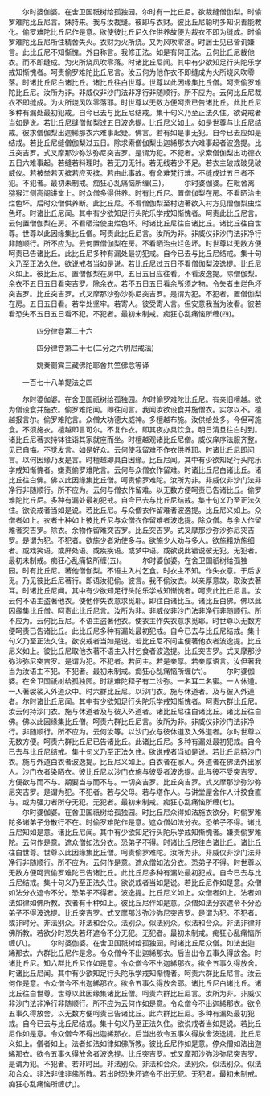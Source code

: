 <!-- { "loadSidebar": true } -->
　　尔时婆伽婆。在舍卫国祇树给孤独园。尔时有一比丘尼。欲裁缝僧伽梨。时偷罗难陀比丘尼言。妹持来。我与汝裁缝。彼即与衣财。彼比丘尼聪明多知识善能教化。偷罗难陀比丘尼作是意。欲使彼比丘尼久作供养故便为裁衣不即为缝成。时偷罗难陀比丘尼所住精舍失火。衣财为火所烧。又为风吹零落。时居士见已皆讥嫌言。此比丘尼不知惭愧。外自称言。我修正法。如是有何正法。云何比丘尼裁他衣。而不即缝成。为火所烧风吹零落。时诸比丘尼闻。其中有少欲知足行头陀乐学戒知惭愧者。呵责偷罗难陀比丘尼言。汝云何为他作衣不即缝成为火所烧风吹零落。时诸比丘尼白诸比丘。诸比丘往白世尊。世尊以此因缘集比丘僧。呵责偷罗难陀比丘尼。汝所为非。非威仪非沙门法非净行非随顺行。所不应为。云何比丘尼裁衣不即缝成。为火所烧风吹零落耶。时世尊以无数方便呵责已告诸比丘。此比丘尼多种有漏处最初犯戒。自今已去与比丘尼结戒。集十句义乃至正法久住。欲说戒者当如是说。若比丘尼缝僧伽梨过五日波逸提。比丘尼义如上。如是世尊与比丘尼结戒。彼求僧伽梨出迦絺那衣六难事起疑。佛言。若有如是事无犯。自今已去应如是结戒。若比丘尼缝僧伽梨过五日。除求索僧伽梨出迦絺那衣六难事起者波逸提。比丘突吉罗。式叉摩那沙弥沙弥尼突吉罗。是谓为犯。不犯者。求索僧伽梨出功德衣五日六难事起。若缝若料理时。若无刀无针。若无线若少不足。若衣主破戒破见破威仪。若被举若灭摈若应灭摈。若由此事故。有命难梵行难。不缝成过五日者不犯。不犯者。最初未制戒。痴狂心乱痛恼所缠(三)。
　　尔时婆伽婆。在毗舍离猕猴江侧高阁讲堂上。时众僧多得供养。时有比丘尼。置僧伽梨在房。不看晒治虫烂色坏。后时众僧供养断。此比丘尼。不看僧伽梨至村边著欲入村方见僧伽梨虫烂色坏。时诸比丘尼闻。其中有少欲知足行头陀乐学戒知惭愧者。呵责此比丘尼言。云何置僧伽梨在房。不看晒治使虫烂色坏。时诸比丘尼往白诸比丘。诸比丘往白世尊。世尊以此因缘集比丘僧。呵责此比丘尼言。汝所为非。非威仪非沙门法非净行非随顺行。所不应为。云何置僧伽梨在房。不看晒治虫烂色坏。时世尊以无数方便呵责已告诸比丘。此比丘尼多种有漏处最初犯戒。自今已去与比丘尼结戒。集十句义乃至正法久住。欲说戒者当如是说。若比丘尼过五日不看僧伽梨波逸提。比丘尼义如上。彼比丘尼。置僧伽梨在房中。五日五日应往看。不看波逸提。除僧伽梨。余衣不五日五日看突吉罗。除余衣。若不五日五日看余所须之物。令失者虫烂色坏突吉罗。比丘突吉罗。式叉摩那沙弥沙弥尼突吉罗。是谓为犯。不犯者。置僧伽梨在房。五日五日看。若举处坚牢。若寄人。彼受寄人言。但安意我当为汝看。彼若看恐失不五日五日看不犯。不犯者。最初未制戒。痴狂心乱痛恼所缠(四)。

　　　　四分律卷第二十六



　　　　四分律卷第二十七(二分之六明尼戒法)

　　　　姚秦罽宾三藏佛陀耶舍共竺佛念等译

　　一百七十八单提法之四

　　尔时婆伽婆。在舍卫国祇树给孤独园。尔时偷罗难陀比丘尼。有亲旧檀越。欲为僧设食并施衣。偷罗难陀闻。即往问言。我闻汝欲设食并施僧衣。实尔以不。檀越报言尔。偷罗难陀言。众僧大功德大威神。多檀越布施。汝供给处多。今但可施食。不须施衣。檀越即言可尔。不复作衣。即其夜办具饮食。明日清旦往白时到。诸比丘尼著衣持钵往诣其家就座而坐。时檀越观诸比丘尼僧。威仪庠序法服齐整。见已自悔。不觉发言。如是好众。云何使我留难不作衣供养耶。时诸比丘尼即问言。以何因缘乃发是言。时檀越即具白因缘。比丘尼闻。其中有少欲知足行头陀乐学戒知惭愧者。嫌责偷罗难陀言。云何与众僧衣作留难。时诸比丘尼白诸比丘。诸比丘往白佛。佛以此因缘集比丘僧。呵责偷罗难陀。汝所为非。非威仪非沙门法非净行非随顺行。所不应为。云何与僧衣作留难。以无数方便呵责已告诸比丘。偷罗难陀比丘尼。多种有漏处最初犯戒。自今已去与比丘尼结戒。集十句义乃至正法久住。欲说戒者当如是说。若比丘尼。与众僧衣作留难者波逸提。比丘尼义如上。众僧者如上。衣者十种如上彼比丘尼与众僧衣作留难者波逸提。除众僧。与余人作留难者突吉罗。除衣。余物作留难突吉罗。比丘突吉罗。式叉摩那沙弥沙弥尼突吉罗。是谓为犯。不犯者。欲施少者劝使多与。欲施少人劝与多人。欲施粗劝施细者。或戏笑语。或屏处语。或疾疾语。或梦中语。或欲说此错说彼无犯。无犯者。最初未制戒。痴狂心乱痛恼所缠(五)。
　　尔时婆伽婆。在舍卫国祇树给孤独园。时有比丘尼。著他僧伽梨。不语主入村乞食。时衣主不知。作失衣意。于后求觅。乃见彼比丘尼著行。即语汝犯偷。彼言。我不偷汝衣。以亲厚意故。取汝衣著耳。时诸比丘尼闻。其中有少欲知足行头陀乐学戒知惭愧者。呵责此比丘尼言。汝云何不语主盗著他衣。使他作失衣意求觅耶。即往白诸比丘。诸比丘白佛。佛以此因缘集比丘僧。呵责此比丘尼言。汝所为非。非威仪非沙门法非净行非随顺行。所不应为。云何比丘尼。不语主盗著他衣。使衣主作失衣意求觅耶。时世尊以无数方便呵责已告诸比丘。此比丘尼多种有漏处最初犯戒。自今已去与比丘尼结戒。集十句义乃至正法久住。欲说戒者当如是说。若比丘尼不问主便著他衣者波逸提。比丘尼义如上。彼比丘尼取他衣著不语主入村乞食者波逸提。比丘突吉罗。式叉摩那沙弥沙弥尼突吉罗。是谓为犯。不犯者。若问主。若是亲厚。若亲厚语言。汝但著我当为汝语主不犯。不犯者。最初未制戒。痴狂心乱痛恼所缠(六)。
　　尔时婆伽婆。在舍卫国祇树给孤独园。时跋难陀释子有二沙弥。一名耳二名蜜。一人休道。一人著袈裟入外道众中。时六群比丘尼。以沙门衣。施与休道者。及与彼入外道者。尔时诸比丘尼闻。其中有少欲知足行头陀乐学戒知惭愧者。呵责六群比丘尼。汝云何持沙门衣。施与休道者及与彼入外道者。诸比丘尼往白诸比丘。诸比丘往白佛。佛以此因缘集比丘僧。呵责六群比丘尼言。汝所为非。非威仪非沙门法非净行。非随顺行。所不应为。云何汝等。以沙门衣与彼休道及入外道者。尔时世尊以无数方便。呵责六群比丘尼已告诸比丘。此诸比丘尼。多种有漏处最初犯戒。自今已去与比丘尼结戒。集十句义乃至正法久住。欲说戒者当如是说。若比丘尼持沙门衣。施与外道白衣者波逸提。比丘尼义如上。白衣者在家人。外道者在佛法外出家人。沙门衣者染晒衣。彼比丘尼以沙门衣施与彼受者波逸提。此与彼不受突吉罗。方便欲与而不与。期要当与而不与。一切突吉罗。比丘突吉罗。式叉摩那沙弥沙弥尼突吉罗。是谓为犯。不犯者。若与父母。若与塔作人。与讲堂屋舍作人计挍食直与。或为强力者所夺无犯。无犯者。最初未制戒。痴狂心乱痛恼所缠(七)。
　　尔时婆伽婆。在舍卫国祇树给孤独园。时比丘尼众得如法施衣欲分。时偷罗难陀多诸弟子分散行不在。时偷罗难陀作是意。遮众僧如法分衣。恐弟子不得。诸比丘尼知如是意。诸比丘尼闻。其中有少欲知足行头陀乐学戒知惭愧者。嫌责偷罗难陀。云何作是意。遮众僧如法分衣。恐弟子不得。时诸比丘尼往白诸比丘。诸比丘往白世尊。世尊以此因缘集比丘僧。呵责偷罗难陀。汝所为非。非威仪非沙门法非净行非随顺行。所不应为。云何作是意。遮众僧如法分衣。恐弟子不得。时世尊以无数方便呵责偷罗难陀已告诸比丘。此比丘尼多种有漏处最初犯戒。自今已去与比丘尼结戒。集十句义乃至正法久住。欲说戒者当如是说。若比丘尼作如是意。众僧如法分衣遮令不分。恐弟子不得者。波逸提。比丘尼义如上。众僧者如上。法者如法如律如佛所教。衣者有十种如上。彼比丘尼作如是意。众僧如法分衣遮令不分恐弟子不得波逸提。比丘突吉罗。式叉摩那沙弥沙弥尼突吉罗。是谓为犯。不犯者。或非时分。非法别众。非法和合众。法别众。似法别众。似法和合众。非法非律非佛所教。若欲分时恐失若坏遮令不分无犯。无犯者。最初未制戒。痴狂心乱痛恼所缠(八)。
　　尔时婆伽婆。在舍卫国祇树给孤独园。时诸比丘尼众僧。如法出迦絺那衣。六群比丘尼作是念。令众僧今不出迦絺那衣。后当出令五事久得放舍。时诸比丘尼。知六群比丘尼作如是意。令众僧今不出迦絺那衣。欲令五事久得放舍。时诸比丘尼闻。其中有少欲知足行头陀乐学戒知惭愧者。呵责六群比丘尼言。汝云何作是意。令众僧今不出迦絺那衣。欲令五事久得放舍耶。诸比丘尼白诸比丘。诸比丘往白世尊。世尊以此因缘集诸比丘僧。呵责六群比丘尼言。汝所为非。非威仪非沙门法非净行非随顺行。所不应为云何作如是意。令众僧今不出迦絺那衣。欲令五事久得放舍。以无数方便呵责已告诸比丘。此六群比丘尼。多种有漏处最初犯戒。自今已去与比丘尼结戒。集十句义乃至正法久住。欲说戒者当如是说。若比丘尼作如是意。令众僧今不得出迦絺那衣。后当出欲令五事久得放舍波逸提。比丘尼义如上。僧者如上。法者如法如律如佛所教。彼比丘尼作如是意。停众僧如法出迦絺那衣。欲令五事久得放舍者波逸提。比丘突吉罗。式叉摩那沙弥沙弥尼突吉罗。是谓为犯。不犯者。若非时出。非法别众。非法和合众。法别众。似法别众。似法和合众。非法非律非佛所教。若出时恐失坏遮令不出无犯。无犯者。最初未制戒。痴狂心乱痛恼所缠(九)。
